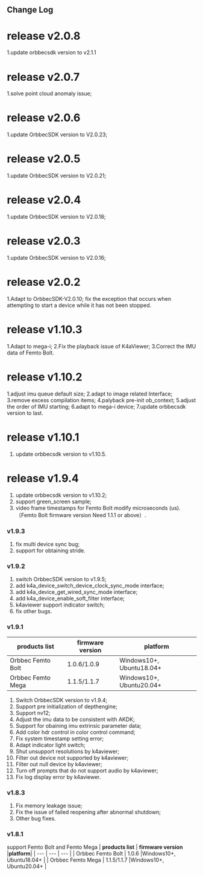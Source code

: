 ## Change Log

# release v2.0.8
1.update orbbecsdk version to v2.1.1

# release v2.0.7
1.solve point cloud anomaly issue;

# release v2.0.6
1.update OrbbecSDK version to V2.0.23;

# release v2.0.5
1.update OrbbecSDK version to V2.0.21;

# release v2.0.4
1.update OrbbecSDK version to V2.0.18;

# release v2.0.3
1.update OrbbecSDK version to V2.0.16;

# release v2.0.2
1.Adapt to OrbbecSDK-V2.0.10;
fix the exception that occurs when attempting to start a device while it has not been stopped.

# release v1.10.3
1.Adapt to mega-i;
2.Fix the playback issue of K4aViewer;
3.Correct the IMU data of Femto Bolt.

# release v1.10.2
1.adjust imu queue default size;
2.adapt to image related Interface;
3.remove excess compilation items;
4.palyback pre-init ob_context;
5.adjust the order of IMU starting;
6.adapt to mega-i device;
7.update orbbecsdk version to last.

# release v1.10.1
1. update orbbecsdk version to v1.10.5.

# release v1.9.4
1. update orbbecsdk version to v1.10.2;
2. support green_screen sample;
3. video frame timestamps for Femto Bolt modify microseconds (us).（Femto Bolt firmware version Need 1.1.1 or above）.

### v1.9.3
1. fix multi device sync bug;
2. support for obtaining stride.

### v1.9.2
1. switch OrbbecSDK version to v1.9.5;
2. add k4a_device_switch_device_clock_sync_mode interface;
3. add k4a_device_get_wired_sync_mode interface;
4. add k4a_device_enable_soft_filter interface;
5. k4aviewer support indicator switch;
6. fix other bugs.

### v1.9.1
| **products list** | **firmware version** |**platform**|
| --- | --- | --- |
| Orbbec Femto Bolt  | 1.0.6/1.0.9  |Windows10+, Ubuntu18.04+ |
| Orbbec Femto Mega  | 1.1.5/1.1.7  |Windows10+, Ubuntu20.04+ |

1. Switch OrbbecSDK version to v1.9.4;
2. Support pre initialization of depthengine;
3. Support nv12;
4. Adjust the imu data to be consistent with AKDK;
5. Support for obaining imu extrinsic parameter data;
6. Add color hdr control in color control command;
7. Fix system timestamp setting error;
8. Adapt indicator light switch;
9. Shut unsupport resolutions by k4aviewer;
10. Filter out device not supported by k4aviewer;
11. Filter out null device by k4aviewer;
12. Turn off prompts that do not support audio by k4aviewer;
13. Fix log display error by k4aviewer.

### v1.8.3
1. Fix memory leakage issue;
2. Fix the issue of failed reopening after abnormal shutdown;
3. Other bug fixes.

### v1.8.1
support Femto Bolt and Femto Mega
| **products list** | **firmware version** |**platform**|
| --- | --- | --- |
| Orbbec Femto Bolt  | 1.0.6  |Windows10+, Ubuntu18.04+ |
| Orbbec Femto Mega  | 1.1.5/1.1.7  |Windows10+, Ubuntu20.04+ |